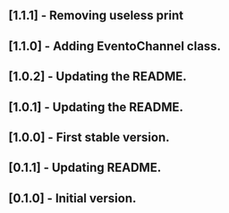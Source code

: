 ## [1.1.1] - Removing useless print

## [1.1.0] - Adding EventoChannel class.

## [1.0.2] - Updating the README.

## [1.0.1] - Updating the README.

## [1.0.0] - First stable version.

## [0.1.1] - Updating README.

## [0.1.0] - Initial version.
